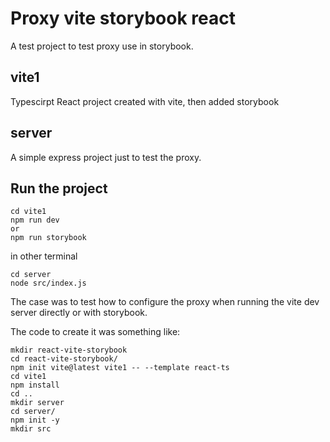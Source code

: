 # Proxy vite storybook react

A test project to test proxy use in storybook.

## vite1

Typescirpt React project created with vite, then added storybook

## server

A simple express project just to test the proxy.

## Run the project

```
cd vite1
npm run dev
or 
npm run storybook
```

in other terminal

```
cd server
node src/index.js
```

The case was to test how to configure the proxy when running the vite dev server 
directly or with storybook.

The code to create it was something like:

```
mkdir react-vite-storybook
cd react-vite-storybook/
npm init vite@latest vite1 -- --template react-ts
cd vite1
npm install
cd ..
mkdir server
cd server/
npm init -y
mkdir src
```


